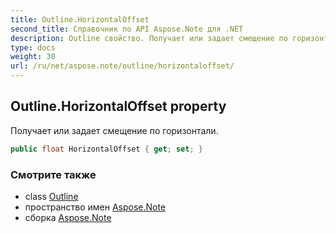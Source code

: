 ```yaml
---
title: Outline.HorizontalOffset
second_title: Справочник по API Aspose.Note для .NET
description: Outline свойство. Получает или задает смещение по горизонтали.
type: docs
weight: 30
url: /ru/net/aspose.note/outline/horizontaloffset/
---
```

## Outline.HorizontalOffset property

Получает или задает смещение по горизонтали.

```csharp
public float HorizontalOffset { get; set; }
```

### Смотрите также

* class [Outline](../)
* пространство имен [Aspose.Note](../../outline/)
* сборка [Aspose.Note](../../../)


